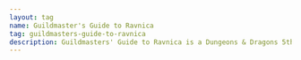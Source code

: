 ```yaml
---
layout: tag
name: Guildmaster's Guide to Ravnica
tag: guildmasters-guide-to-ravnica
description: Guildmasters' Guide to Ravnica is a Dungeons & Dragons 5th edition sourcebook that integrates the Magic: The Gathering setting of Ravnica, detailing its ten guilds and providing new character options, lore, and adventures.
---
```

